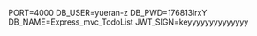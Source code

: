 <!--  -->
PORT=4000
DB_USER=yueran-z
DB_PWD=176813lrxY
DB_NAME=Express_mvc_TodoList
JWT_SIGN=keyyyyyyyyyyyyyy
